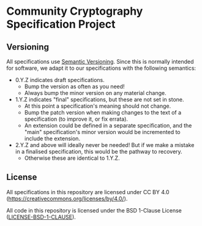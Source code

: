 # Community Cryptography Specification Project

## Versioning

All specifications use [Semantic Versioning](https://semver.org/). Since this is normally
intended for software, we adapt it to our specifications with the following semantics:

- 0.Y.Z indicates draft specifications.
  - Bump the version as often as you need!
  - Always bump the minor version on any material change.
- 1.Y.Z indicates "final" specifications, but these are not set in stone.
  - At this point a specification's meaning should not change.
  - Bump the patch version when making changes to the text of a specification (to improve
    it, or fix errata).
  - An extension could be defined in a separate specification, and the "main"
    specification's minor version would be incremented to include the extension.
- 2.Y.Z and above will ideally never be needed! But if we make a mistake in a finalised
  specification, this would be the pathway to recovery.
  - Otherwise these are identical to 1.Y.Z.

## License

All specifications in this repository are licensed under CC BY 4.0
(https://creativecommons.org/licenses/by/4.0/).

All code in this repository is licensed under the BSD 1-Clause License
([LICENSE-BSD-1-CLAUSE](LICENSE-BSD-1-CLAUSE)).
